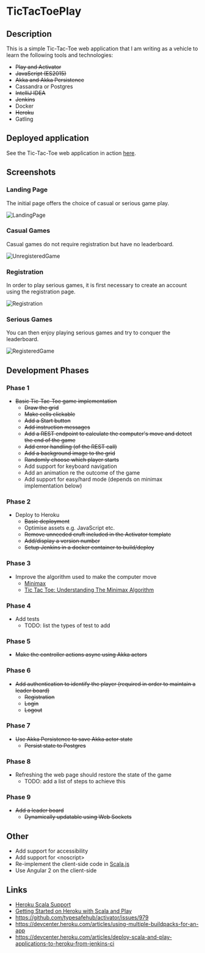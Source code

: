 
# TicTacToePlay

## Description

This is a simple Tic-Tac-Toe web application that I am writing as a vehicle to learn
the following tools and technologies:

* ~~Play and Activator~~
* ~~JavaScript (ES2015)~~
* ~~Akka and Akka Persistence~~
* Cassandra or Postgres
* ~~IntelliJ IDEA~~
* ~~Jenkins~~
* Docker
* ~~Heroku~~
* Gatling

## Deployed application

See the Tic-Tac-Toe web application in action [here](https://tictactoeplay.herokuapp.com/).

## Screenshots

### Landing Page

The initial page offers the choice of casual or serious game play.

![LandingPage](Images/LandingPage.png)

### Casual Games

Casual games do not require registration but have no leaderboard.

![UnregisteredGame](Images/UnregisteredGame.png)

### Registration

In order to play serious games, it is first necessary to create an account using the registration page.

![Registration](Images/Registration.png)

### Serious Games

You can then enjoy playing serious games and try to conquer the leaderboard.

![RegisteredGame](Images/RegisteredGame.png)

## Development Phases

### Phase 1

* ~~Basic Tic-Tac-Toe game implementation~~
  * ~~Draw the grid~~
  * ~~Make cells clickable~~
  * ~~Add a Start button~~
  * ~~Add instruction messages~~
  * ~~Add a REST endpoint to calculate the computer's move and detect the end of the game~~
  * ~~Add error handling (of the REST call)~~
  * ~~Add a background image to the grid~~
  * ~~Randomly choose which player starts~~
  * Add support for keyboard navigation
  * Add an animation re the outcome of the game
  * Add support for easy/hard mode (depends on minimax implementation below)

### Phase 2

* Deploy to Heroku
  * ~~Basic deployment~~
  * Optimise assets e.g. JavaScript etc.
  * ~~Remove unneeded cruft included in the Activator template~~
  * ~~Add/display a version number~~
  * ~~Setup Jenkins in a docker container to build/deploy~~

### Phase 3

* Improve the algorithm used to make the computer move
    * [Minimax](https://en.wikipedia.org/wiki/Minimax)
    * [Tic Tac Toe: Understanding The Minimax Algorithm](http://neverstopbuilding.com/minimax)

### Phase 4

* Add tests
  * TODO: list the types of test to add

### Phase 5

* ~~Make the controller actions async using Akka actors~~

### Phase 6

* ~~Add authentication to identify the player (required in order to maintain a leader board)~~
    * ~~Registration~~
    * ~~Login~~
    * ~~Logout~~

### Phase 7

* ~~Use Akka Persistence to save Akka actor state~~
  * ~~Persist state to Postgres~~

### Phase 8

* Refreshing the web page should restore the state of the game
  * TODO: add a list of steps to achieve this

### Phase 9

* ~~Add a leader board~~
    * ~~Dynamically updatable using Web Sockets~~

## Other

* Add support for accessibility
* Add support for &lt;noscript&gt;
* Re-implement the client-side code in [Scala.js](https://www.scala-js.org/)
* Use Angular 2 on the client-side

## Links

* [Heroku Scala Support](https://devcenter.heroku.com/articles/scala-support)
* [Getting Started on Heroku with Scala and Play](https://devcenter.heroku.com/articles/getting-started-with-scala#introduction)
* https://github.com/typesafehub/activator/issues/979
* https://devcenter.heroku.com/articles/using-multiple-buildpacks-for-an-app
* https://devcenter.heroku.com/articles/deploy-scala-and-play-applications-to-heroku-from-jenkins-ci
